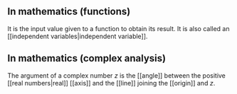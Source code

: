 ## In mathematics (functions)
It is the input value given to a function to obtain its result. It is also called an [[independent variables|independent variable]].
## In mathematics (complex analysis)
The argument of a complex number $z$ is the [[angle]] between the positive [[real numbers|real]] [[axis]] and the [[line]] joining the [[origin]] and $z$.